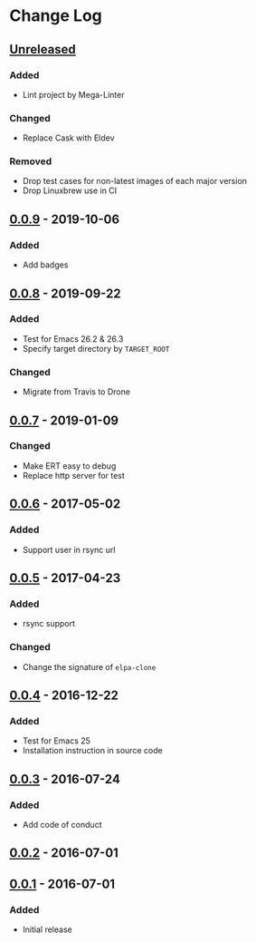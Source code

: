 # Change Log

## [Unreleased]

### Added

- Lint project by Mega-Linter

### Changed

- Replace Cask with Eldev

### Removed

- Drop test cases for non-latest images of each major version
- Drop Linuxbrew use in CI

## [0.0.9] - 2019-10-06

### Added

- Add badges

## [0.0.8] - 2019-09-22

### Added

- Test for Emacs 26.2 & 26.3
- Specify target directory by `TARGET_ROOT`

### Changed

- Migrate from Travis to Drone

## [0.0.7] - 2019-01-09

### Changed

- Make ERT easy to debug
- Replace http server for test

## [0.0.6] - 2017-05-02

### Added

- Support user in rsync url

## [0.0.5] - 2017-04-23

### Added

- rsync support

### Changed

- Change the signature of `elpa-clone`

## [0.0.4] - 2016-12-22

### Added

- Test for Emacs 25
- Installation instruction in source code

## [0.0.3] - 2016-07-24

### Added

- Add code of conduct

## [0.0.2] - 2016-07-01

## [0.0.1] - 2016-07-01

### Added

- Initial release

<!-- markdown-link-check-disable -->

<!-- Skip checking the links status because the CHANGELOG is always updated
before the tag is created -->

[Unreleased]: https://github.com/dochang/elpa-clone/compare/0.0.9...HEAD
[0.0.9]: https://github.com/dochang/elpa-clone/compare/0.0.8...0.0.9
[0.0.8]: https://github.com/dochang/elpa-clone/compare/0.0.7...0.0.8
[0.0.7]: https://github.com/dochang/elpa-clone/compare/0.0.6...0.0.7
[0.0.6]: https://github.com/dochang/elpa-clone/compare/0.0.5...0.0.6
[0.0.5]: https://github.com/dochang/elpa-clone/compare/0.0.4...0.0.5
[0.0.4]: https://github.com/dochang/elpa-clone/compare/0.0.3...0.0.4
[0.0.3]: https://github.com/dochang/elpa-clone/compare/0.0.2...0.0.3
[0.0.2]: https://github.com/dochang/elpa-clone/compare/0.0.1...0.0.2
[0.0.1]: https://github.com/dochang/elpa-clone/commits/0.0.1

<!-- markdown-link-check-enable -->

<!-- markdownlint-configure-file
{
  "MD024": {
    "siblings_only": true
  }
}
-->
